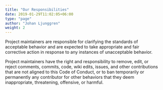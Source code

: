 ```yaml
---
title: "Our Responsibilities"
date: 2019-01-29T11:02:05+06:00
type: "page"
author: "Johan Ljunggren"
weight: 2
---
```


Project maintainers are responsible for clarifying the standards of acceptable
behavior and are expected to take appropriate and fair corrective action in
response to any instances of unacceptable behavior.

Project maintainers have the right and responsibility to remove, edit, or
reject comments, commits, code, wiki edits, issues, and other contributions
that are not aligned to this Code of Conduct, or to ban temporarily or
permanently any contributor for other behaviors that they deem inappropriate,
threatening, offensive, or harmful.
